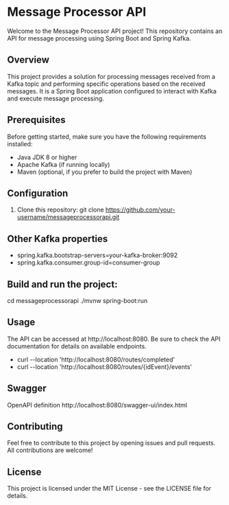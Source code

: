 # Message Processor API
Welcome to the Message Processor API project! This repository contains an API for message processing using Spring Boot and Spring Kafka.

## Overview
This project provides a solution for processing messages received from a Kafka topic and performing specific operations based on the received messages. It is a Spring Boot application configured to interact with Kafka and execute message processing.

## Prerequisites
Before getting started, make sure you have the following requirements installed:
- Java JDK 8 or higher
- Apache Kafka (if running locally)
- Maven (optional, if you prefer to build the project with Maven)

## Configuration
1. Clone this repository:
git clone https://github.com/your-username/messageprocessorapi.git

## Other Kafka properties
- spring.kafka.bootstrap-servers=your-kafka-broker:9092
- spring.kafka.consumer.group-id=consumer-group

## Build and run the project:
cd messageprocessorapi
./mvnw spring-boot:run

## Usage
The API can be accessed at http://localhost:8080. Be sure to check the API documentation for details on available endpoints.
- curl --location 'http://localhost:8080/routes/completed'
- curl --location 'http://localhost:8080/routes/{idEvent}/events'

## Swagger
OpenAPI definition
http://localhost:8080/swagger-ui/index.html

## Contributing
Feel free to contribute to this project by opening issues and pull requests. All contributions are welcome!

## License
This project is licensed under the MIT License - see the LICENSE file for details.

